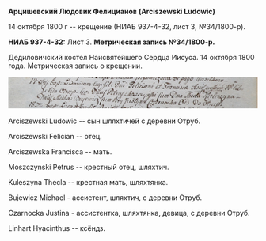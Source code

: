 **Арцишевский Людовик Фелицианов (Arciszewski Ludowic)**

14 октября 1800 г -- крещение (НИАБ 937-4-32, лист 3, №34/1800-р).

**НИАБ 937-4-32:** Лист 3. **Метрическая запись №34/1800-р.**

Дедиловичский костел Наисвятейшего Сердца Иисуса. 14 октября 1800 года.
Метрическая запись о крещении.

![](./media/a1e3b171d75f03c51eb593c68b33a3f6ad34c73b.png)

Arciszewski Ludowic -- сын шляхтичей с деревни Отруб.

Arciszewski Felician -- отец.

Arciszewska Francisca -- мать.

Moszczynski Petrus -- крестный отец, шляхтич.

Kuleszyna Thecla -- крестная мать, шляхтянка.

Bujewicz Michael - ассистент, шляхтич, с деревни Отруб.

Czarnocka Justina - ассистентка, шляхтянка, девица, с деревни Отруб.

Linhart Hyacinthus -- ксёндз.
